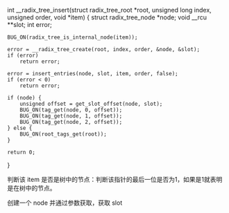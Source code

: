 int __radix_tree_insert(struct radix_tree_root *root, unsigned long index,
			unsigned order, void *item)
{
	struct radix_tree_node *node;
	void __rcu **slot;
	int error;

	BUG_ON(radix_tree_is_internal_node(item));

	error = __radix_tree_create(root, index, order, &node, &slot);
	if (error)
		return error;

	error = insert_entries(node, slot, item, order, false);
	if (error < 0)
		return error;

	if (node) {
		unsigned offset = get_slot_offset(node, slot);
		BUG_ON(tag_get(node, 0, offset));
		BUG_ON(tag_get(node, 1, offset));
		BUG_ON(tag_get(node, 2, offset));
	} else {
		BUG_ON(root_tags_get(root));
	}

	return 0;
}

判断该 item 是否是树中的节点：判断该指针的最后一位是否为1，如果是1就表明是在树中的节点。  

创建一个 node 并通过参数获取，获取 slot




